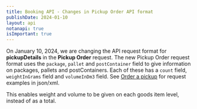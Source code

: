 ```yaml
---
title: Booking API - Changes in Pickup Order API format
publishDate: 2024-01-10
layout: api
notanapi: true
isImportant: true
---
```


On January 10, 2024, we are changing the API request format for __pickupDetails__ in the __Pickup Order__ request.
The new Pickup Order request format uses the `package`, `pallet` and `postContainer` field to give information on packages, pallets and postContainers.
Each of these has a `count` field, `weightInGrams` field  and `volumeInDm3` field.
See [Order a pickup](https://developer.bring.com/api/booking/#order-a-pickup-post) for request examples in json/xml. 

This enables weight and volume to be given on each goods item level, instead of as a total. 
